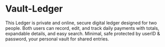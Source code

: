 # Vault-Ledger
This Ledger is private and online, secure digital ledger designed for two people. Both users can record, edit, and track daily payments with totals, expandable details, and easy search. Minimal, safe protected by userID &amp; password, your personal vault for shared entries.
